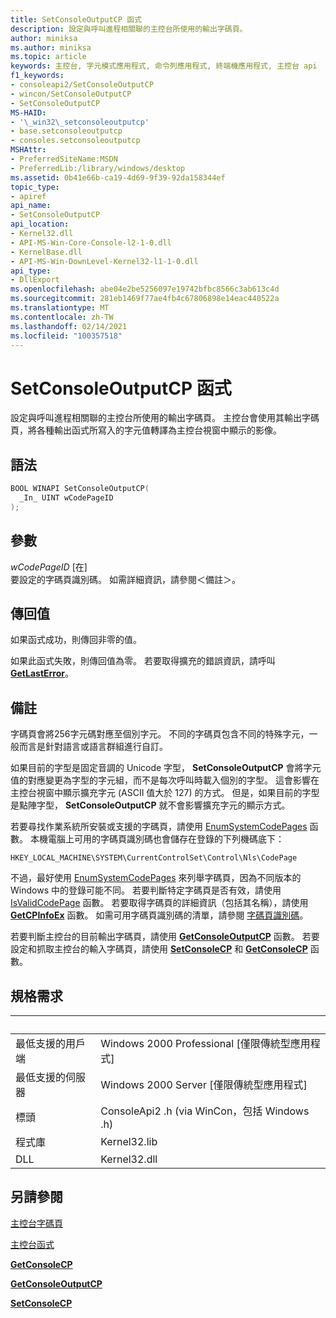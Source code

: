 ```yaml
---
title: SetConsoleOutputCP 函式
description: 設定與呼叫進程相關聯的主控台所使用的輸出字碼頁。
author: miniksa
ms.author: miniksa
ms.topic: article
keywords: 主控台, 字元模式應用程式, 命令列應用程式, 終端機應用程式, 主控台 api
f1_keywords:
- consoleapi2/SetConsoleOutputCP
- wincon/SetConsoleOutputCP
- SetConsoleOutputCP
MS-HAID:
- '\_win32\_setconsoleoutputcp'
- base.setconsoleoutputcp
- consoles.setconsoleoutputcp
MSHAttr:
- PreferredSiteName:MSDN
- PreferredLib:/library/windows/desktop
ms.assetid: 0b41e66b-ca19-4d69-9f39-92da158344ef
topic_type:
- apiref
api_name:
- SetConsoleOutputCP
api_location:
- Kernel32.dll
- API-MS-Win-Core-Console-l2-1-0.dll
- KernelBase.dll
- API-MS-Win-DownLevel-Kernel32-l1-1-0.dll
api_type:
- DllExport
ms.openlocfilehash: abe04e2be5256097e19742bfbc8566c3ab613c4d
ms.sourcegitcommit: 281eb1469f77ae4fb4c67806898e14eac440522a
ms.translationtype: MT
ms.contentlocale: zh-TW
ms.lasthandoff: 02/14/2021
ms.locfileid: "100357518"
---
```

# <a name="setconsoleoutputcp-function"></a>SetConsoleOutputCP 函式

設定與呼叫進程相關聯的主控台所使用的輸出字碼頁。 主控台會使用其輸出字碼頁，將各種輸出函式所寫入的字元值轉譯為主控台視窗中顯示的影像。

## <a name="syntax"></a>語法

```C
BOOL WINAPI SetConsoleOutputCP(
  _In_ UINT wCodePageID
);
```

## <a name="parameters"></a>參數

*wCodePageID* \[在\]  
要設定的字碼頁識別碼。 如需詳細資訊，請參閱＜備註＞。

## <a name="return-value"></a>傳回值

如果函式成功，則傳回非零的值。

如果此函式失敗，則傳回值為零。 若要取得擴充的錯誤資訊，請呼叫 [**GetLastError**](/windows/win32/api/errhandlingapi/nf-errhandlingapi-getlasterror)。

## <a name="remarks"></a>備註

字碼頁會將256字元碼對應至個別字元。 不同的字碼頁包含不同的特殊字元，一般而言是針對語言或語言群組進行自訂。

如果目前的字型是固定音調的 Unicode 字型， **SetConsoleOutputCP** 會將字元值的對應變更為字型的字元組，而不是每次呼叫時載入個別的字型。 這會影響在主控台視窗中顯示擴充字元 (ASCII 值大於 127) 的方式。 但是，如果目前的字型是點陣字型， **SetConsoleOutputCP** 就不會影響擴充字元的顯示方式。

若要尋找作業系統所安裝或支援的字碼頁，請使用 [EnumSystemCodePages](/windows/win32/api/winnls/nf-winnls-enumsystemcodepagesa) 函數。 本機電腦上可用的字碼頁識別碼也會儲存在登錄的下列機碼底下：

`HKEY_LOCAL_MACHINE\SYSTEM\CurrentControlSet\Control\Nls\CodePage`

不過，最好使用 [EnumSystemCodePages](/windows/win32/api/winnls/nf-winnls-enumsystemcodepagesa) 來列舉字碼頁，因為不同版本的 Windows 中的登錄可能不同。
若要判斷特定字碼頁是否有效，請使用 [IsValidCodePage](/windows/win32/api/winnls/nf-winnls-isvalidcodepage) 函數。 若要取得字碼頁的詳細資訊（包括其名稱），請使用 [**GetCPInfoEx**](/windows/win32/api/winnls/nf-winnls-getcpinfoexa) 函數。 如需可用字碼頁識別碼的清單，請參閱 [字碼頁識別碼](/windows/win32/intl/code-page-identifiers)。

若要判斷主控台的目前輸出字碼頁，請使用 [**GetConsoleOutputCP**](getconsoleoutputcp.md) 函數。 若要設定和抓取主控台的輸入字碼頁，請使用 [**SetConsoleCP**](setconsolecp.md) 和 [**GetConsoleCP**](getconsolecp.md) 函數。

## <a name="requirements"></a>規格需求

| &nbsp; | &nbsp; |
|-|-|
| 最低支援的用戶端 | Windows 2000 Professional \[僅限傳統型應用程式\] |
| 最低支援的伺服器 | Windows 2000 Server \[僅限傳統型應用程式\] |
| 標頭 | ConsoleApi2 .h (via WinCon，包括 Windows .h)  |
| 程式庫 | Kernel32.lib |
| DLL | Kernel32.dll |

## <a name="see-also"></a>另請參閱

[主控台字碼頁](console-code-pages.md)

[主控台函式](console-functions.md)

[**GetConsoleCP**](getconsolecp.md)

[**GetConsoleOutputCP**](getconsoleoutputcp.md)

[**SetConsoleCP**](setconsolecp.md)